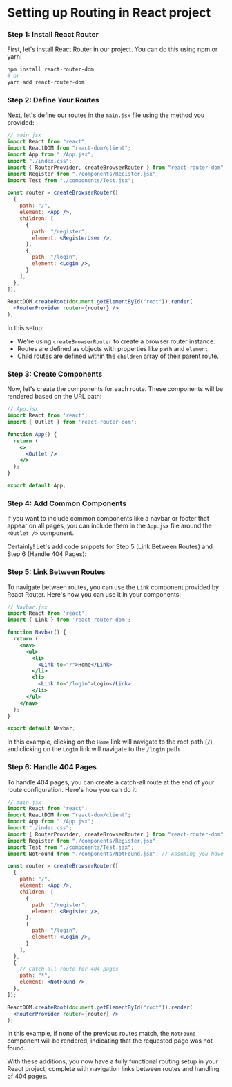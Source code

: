 # Setting up Routing in React project

### Step 1: Install React Router

First, let's install React Router in our project. You can do this using npm or yarn:

```bash
npm install react-router-dom
# or
yarn add react-router-dom
```

### Step 2: Define Your Routes

Next, let's define our routes in the `main.jsx` file using the method you provided:

```jsx
// main.jsx
import React from "react";
import ReactDOM from "react-dom/client";
import App from "./App.jsx";
import "./index.css";
import { RouterProvider, createBrowserRouter } from "react-router-dom";
import Register from "./components/Register.jsx";
import Test from "./components/Test.jsx";

const router = createBrowserRouter([
  {
    path: "/",
    element: <App />,
    children: [
      {
        path: "/register",
        element: <RegisterUser />,
      },
      {
        path: "/login",
        element: <Login />,
      }
    ],
  },
]);

ReactDOM.createRoot(document.getElementById("root")).render(
  <RouterProvider router={router} />
);
```

In this setup:
- We're using `createBrowserRouter` to create a browser router instance.
- Routes are defined as objects with properties like `path` and `element`.
- Child routes are defined within the `children` array of their parent route.

### Step 3: Create Components

Now, let's create the components for each route. These components will be rendered based on the URL path:

```jsx
// App.jsx
import React from 'react';
import { Outlet } from 'react-router-dom';

function App() {
  return (
    <>
      <Outlet />
    </>
  );
}

export default App;
```

### Step 4: Add Common Components

If you want to include common components like a navbar or footer that appear on all pages, you can include them in the `App.jsx` file around the `<Outlet />` component.

Certainly! Let's add code snippets for Step 5 (Link Between Routes) and Step 6 (Handle 404 Pages):

### Step 5: Link Between Routes

To navigate between routes, you can use the `Link` component provided by React Router. Here's how you can use it in your components:

```jsx
// Navbar.jsx
import React from 'react';
import { Link } from 'react-router-dom';

function Navbar() {
  return (
    <nav>
      <ul>
        <li>
          <Link to="/">Home</Link>
        </li>
        <li>
          <Link to="/login">Login</Link>
        </li>
      </ul>
    </nav>
  );
}

export default Navbar;
```

In this example, clicking on the `Home` link will navigate to the root path (`/`), and clicking on the `Login` link will navigate to the `/login` path.

### Step 6: Handle 404 Pages

To handle 404 pages, you can create a catch-all route at the end of your route configuration. Here's how you can do it:

```jsx
// main.jsx
import React from "react";
import ReactDOM from "react-dom/client";
import App from "./App.jsx";
import "./index.css";
import { RouterProvider, createBrowserRouter } from "react-router-dom";
import Register from "./components/Register.jsx";
import Test from "./components/Test.jsx";
import NotFound from "./components/NotFound.jsx"; // Assuming you have a NotFound component

const router = createBrowserRouter([
  {
    path: "/",
    element: <App />,
    children: [
      {
        path: "/register",
        element: <Register />,
      },
      {
        path: "/login",
        element: <Login />,
      }
    ],
  },
  {
    // Catch-all route for 404 pages
    path: "*",
    element: <NotFound />,
  },
]);

ReactDOM.createRoot(document.getElementById("root")).render(
  <RouterProvider router={router} />
);
```

In this example, if none of the previous routes match, the `NotFound` component will be rendered, indicating that the requested page was not found.

With these additions, you now have a fully functional routing setup in your React project, complete with navigation links between routes and handling of 404 pages.